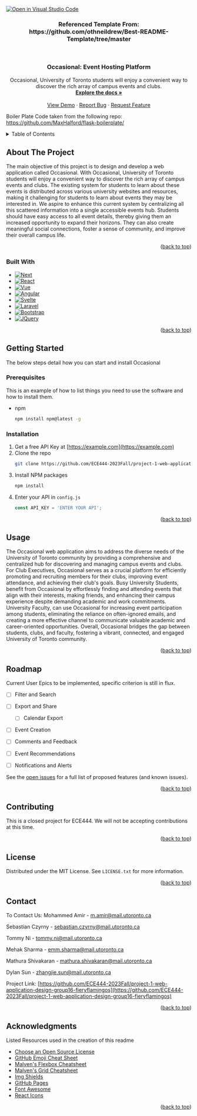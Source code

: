 [![Open in Visual Studio Code](https://classroom.github.com/assets/open-in-vscode-718a45dd9cf7e7f842a935f5ebbe5719a5e09af4491e668f4dbf3b35d5cca122.svg)](https://classroom.github.com/online_ide?assignment_repo_id=11965017&assignment_repo_type=AssignmentRepo)

<h3 align="center">Referenced Template From: https://github.com/othneildrew/Best-README-Template/tree/master</h3>

<!-- Improved compatibility of back to top link: See: https://github.com/othneildrew/Best-README-Template/pull/73 -->
<a name="readme-top"></a>
<!--
*** Thanks for checking out the Best-README-Template. If you have a suggestion
*** that would make this better, please fork the repo and create a pull request
*** or simply open an issue with the tag "enhancement".
*** Don't forget to give the project a star!
*** Thanks again! Now go create something AMAZING! :D
-->



<!-- PROJECT SHIELDS -->
<!--
*** I'm using markdown "reference style" links for readability.
*** Reference links are enclosed in brackets [ ] instead of parentheses ( ).
*** See the bottom of this document for the declaration of the reference variables
*** for contributors-url, forks-url, etc. This is an optional, concise syntax you may use.
*** https://www.markdownguide.org/basic-syntax/#reference-style-links
-->



<!-- PROJECT LOGO -->
<br />
<div align="center">
  <a href="https://github.com/ECE444-2023Fall/project-1-web-application-design-group16-fieryflamingos">
  </a>

<h3 align="center">Occasional: Event Hosting Platform</h3>

  <p align="center">
    Occasional, University of Toronto students will enjoy a convenient way to discover the rich array of campus events and clubs. 
    <br />
    <a href="https://github.com/ECE444-2023Fall/project-1-web-application-design-group16-fieryflamingos"><strong>Explore the docs »</strong></a>
    <br />
    <br />
    <a href="https://github.com/ECE444-2023Fall/project-1-web-application-design-group16-fieryflamingos">View Demo</a>
    ·
    <a href="https://github.com/ECE444-2023Fall/project-1-web-application-design-group16-fieryflamingos/issues">Report Bug</a>
    ·
    <a href="https://github.com/ECE444-2023Fall/project-1-web-application-design-group16-fieryflamingos/issues">Request Feature</a>
  </p>
</div>

<p>Boiler Plate Code taken from the following repo: <a href="https://github.com/MaxHalford/flask-boilerplate/">https://github.com/MaxHalford/flask-boilerplate/</a></p>


<!-- TABLE OF CONTENTS -->
<details>
  <summary>Table of Contents</summary>
  <ol>
    <li>
      <a href="#about-the-project">About The Project</a>
      <ul>
        <li><a href="#built-with">Built With</a></li>
      </ul>
    </li>
    <li>
      <a href="#getting-started">Getting Started</a>
      <ul>
        <li><a href="#prerequisites">Prerequisites</a></li>
        <li><a href="#installation">Installation</a></li>
      </ul>
    </li>
    <li><a href="#usage">Usage</a></li>
    <li><a href="#roadmap">Roadmap</a></li>
    <li><a href="#contributing">Contributing</a></li>
    <li><a href="#license">License</a></li>
    <li><a href="#contact">Contact</a></li>
    <li><a href="#acknowledgments">Acknowledgments</a></li>
  </ol>
</details>



<!-- ABOUT THE PROJECT -->
## About The Project

The main objective of this project is to design and develop a web application called Occasional. With Occasional, University of Toronto students will enjoy a convenient way to discover the rich array of campus events and clubs. The existing system for students to learn about these events is distributed across various university websites and resources, making it challenging for students to learn about events they may be interested in. We aspire to enhance this current system by centralizing all this scattered information into a single accessible events hub. Students should have easy access to all event details, thereby giving them an increased opportunity to expand their horizons. They can also create meaningful social connections, foster a sense of community, and improve their overall campus life.  

<p align="right">(<a href="#readme-top">back to top</a>)</p>



### Built With

* [![Next][Next.js]][Next-url]
* [![React][React.js]][React-url]
* [![Vue][Vue.js]][Vue-url]
* [![Angular][Angular.io]][Angular-url]
* [![Svelte][Svelte.dev]][Svelte-url]
* [![Laravel][Laravel.com]][Laravel-url]
* [![Bootstrap][Bootstrap.com]][Bootstrap-url]
* [![JQuery][JQuery.com]][JQuery-url]

<p align="right">(<a href="#readme-top">back to top</a>)</p>



<!-- GETTING STARTED -->
## Getting Started

The below steps detail how you can start and install Occasional

### Prerequisites

This is an example of how to list things you need to use the software and how to install them.
* npm
  ```sh
  npm install npm@latest -g
  ```

### Installation

1. Get a free API Key at [https://example.com](https://example.com)
2. Clone the repo
   ```sh
   git clone https://github.com/ECE444-2023Fall/project-1-web-application-design-group16-fieryflamingos.git
   ```
3. Install NPM packages
   ```sh
   npm install
   ```
4. Enter your API in `config.js`
   ```js
   const API_KEY = 'ENTER YOUR API';
   ```

<p align="right">(<a href="#readme-top">back to top</a>)</p>



<!-- USAGE EXAMPLES -->
## Usage

The Occasional web application aims to address the diverse needs of the University of Toronto community by providing a comprehensive and centralized hub for discovering and managing campus events and clubs. For Club Executives, Occasional serves as a crucial platform for efficiently promoting and recruiting members for their clubs, improving event attendance, and achieving their club's goals. Busy University Students, benefit from Occasional by effortlessly finding and attending events that align with their interests, making friends, and enhancing their campus experience despite demanding academic and work commitments. University Faculty, can use Occasional for increasing event participation among students, eliminating the reliance on often-ignored emails, and creating a more effective channel to communicate valuable academic and career-oriented opportunities. Overall, Occasional bridges the gap between students, clubs, and faculty, fostering a vibrant, connected, and engaged University of Toronto community. 

<p align="right">(<a href="#readme-top">back to top</a>)</p>



<!-- ROADMAP -->
## Roadmap

Current User Epics to be implemented, specific criterion is still in flux. 

- [ ] Filter and Search 
- [ ] Export and Share
    - [ ] Calendar Export
- [ ] Event Creation
- [ ] Comments and Feedback 
- [ ] Event Recommendations 
- [ ] Notifications and Alerts
    

See the [open issues](https://github.com/ECE444-2023Fall/project-1-web-application-design-group16-fieryflamingos/issues) for a full list of proposed features (and known issues).

<p align="right">(<a href="#readme-top">back to top</a>)</p>



<!-- CONTRIBUTING -->
## Contributing

This is a closed project for ECE444. We will not be accepting contributions at this time. 

<p align="right">(<a href="#readme-top">back to top</a>)</p>



<!-- LICENSE -->
## License

Distributed under the MIT License. See `LICENSE.txt` for more information.

<p align="right">(<a href="#readme-top">back to top</a>)</p>



<!-- CONTACT -->
## Contact

To Contact Us: 
Mohammed Amir - m.amir@mail.utoronto.ca 

Sebastian Czyrny - sebastian.czyrny@mail.utoronto.ca

Tommy Ni - tommy.ni@mail.utoronto.ca

Mehak Sharma - emm.sharma@mail.utoronto.ca

Mathura Shivakaran - mathura.shivakaran@mail.utoronto.ca

Dylan Sun - zhangjie.sun@mail.utoronto.ca

Project Link: [https://github.com/ECE444-2023Fall/project-1-web-application-design-group16-fieryflamingos](https://github.com/ECE444-2023Fall/project-1-web-application-design-group16-fieryflamingos)

<p align="right">(<a href="#readme-top">back to top</a>)</p>



<!-- ACKNOWLEDGMENTS -->
## Acknowledgments

Listed Resources used in the creation of this readme
* [Choose an Open Source License](https://choosealicense.com)
* [GitHub Emoji Cheat Sheet](https://www.webpagefx.com/tools/emoji-cheat-sheet)
* [Malven's Flexbox Cheatsheet](https://flexbox.malven.co/)
* [Malven's Grid Cheatsheet](https://grid.malven.co/)
* [Img Shields](https://shields.io)
* [GitHub Pages](https://pages.github.com)
* [Font Awesome](https://fontawesome.com)
* [React Icons](https://react-icons.github.io/react-icons/search)

<p align="right">(<a href="#readme-top">back to top</a>)</p>



<!-- MARKDOWN LINKS & IMAGES -->
<!-- https://www.markdownguide.org/basic-syntax/#reference-style-links -->
[contributors-shield]: https://img.shields.io/github/contributors/github_username/repo_name.svg?style=for-the-badge
[contributors-url]: https://github.com/ECE444-2023Fall/project-1-web-application-design-group16-fieryflamingos/graphs/contributors
[forks-shield]: https://img.shields.io/github/forks/github_username/repo_name.svg?style=for-the-badge
[forks-url]: https://github.com/ECE444-2023Fall/project-1-web-application-design-group16-fieryflamingos/network/members
[stars-shield]: https://img.shields.io/github/stars/github_username/repo_name.svg?style=for-the-badge
[stars-url]: https://github.com/ECE444-2023Fall/project-1-web-application-design-group16-fieryflamingos/stargazers
[issues-shield]: https://img.shields.io/github/issues/github_username/repo_name.svg?style=for-the-badge
[issues-url]: https://github.com/ECE444-2023Fall/project-1-web-application-design-group16-fieryflamingos/issues
[license-shield]: https://img.shields.io/github/license/github_username/repo_name.svg?style=for-the-badge
[license-url]: https://github.com/ECE444-2023Fall/project-1-web-application-design-group16-fieryflamingos/blob/master/LICENSE.txt
[linkedin-shield]: https://img.shields.io/badge/-LinkedIn-black.svg?style=for-the-badge&logo=linkedin&colorB=555
[linkedin-url]: https://linkedin.com/in/linkedin_username
[product-screenshot]: images/screenshot.png
[Next.js]: https://img.shields.io/badge/next.js-000000?style=for-the-badge&logo=nextdotjs&logoColor=white
[Next-url]: https://nextjs.org/
[React.js]: https://img.shields.io/badge/React-20232A?style=for-the-badge&logo=react&logoColor=61DAFB
[React-url]: https://reactjs.org/
[Vue.js]: https://img.shields.io/badge/Vue.js-35495E?style=for-the-badge&logo=vuedotjs&logoColor=4FC08D
[Vue-url]: https://vuejs.org/
[Angular.io]: https://img.shields.io/badge/Angular-DD0031?style=for-the-badge&logo=angular&logoColor=white
[Angular-url]: https://angular.io/
[Svelte.dev]: https://img.shields.io/badge/Svelte-4A4A55?style=for-the-badge&logo=svelte&logoColor=FF3E00
[Svelte-url]: https://svelte.dev/
[Laravel.com]: https://img.shields.io/badge/Laravel-FF2D20?style=for-the-badge&logo=laravel&logoColor=white
[Laravel-url]: https://laravel.com
[Bootstrap.com]: https://img.shields.io/badge/Bootstrap-563D7C?style=for-the-badge&logo=bootstrap&logoColor=white
[Bootstrap-url]: https://getbootstrap.com
[JQuery.com]: https://img.shields.io/badge/jQuery-0769AD?style=for-the-badge&logo=jquery&logoColor=white
[JQuery-url]: https://jquery.com 